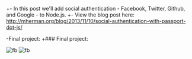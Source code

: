 +- In this post we'll add social authentication - Facebook, Twitter, Github, and Google - to Node.js. 
+- View the blog post here: http://mherman.org/blog/2013/11/10/social-authentication-with-passport-dot-js/
 
 
-Final project:
+### Final project:
 
 
 ![fb](https://raw.github.com/mjhea0/passport-examples/master/public/img/final.png)
 ![fb](https://raw.github.com/mjhea0/passport-examples/master/public/img/final.png)
